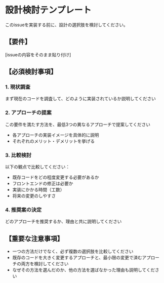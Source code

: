 # 設計検討テンプレート

このissueを実装する前に、設計の選択肢を検討してください。

## 【要件】
[issueの内容をそのまま貼り付け]

## 【必須検討事項】

### 1. 現状調査
まず現在のコードを調査して、どのように実装されているか説明してください

### 2. アプローチの提案
この要件を満たす方法を、最低3つの異なるアプローチで提案してください
- 各アプローチの実装イメージを具体的に説明
- それぞれのメリット・デメリットを挙げる

### 3. 比較検討
以下の観点で比較してください：
- 既存コードをどの程度変更する必要があるか
- フロントエンドの修正は必要か
- 実装にかかる時間（工数）
- 将来の変更のしやすさ

### 4. 推奨案の決定
どのアプローチを推奨するか、理由と共に説明してください

## 【重要な注意事項】
- 一つの方法だけでなく、必ず複数の選択肢を比較してください
- 既存のコードを大きく変更するアプローチと、最小限の変更で済むアプローチの両方を検討してください
- なぜその方法を選んだのか、他の方法を選ばなかった理由も説明してください